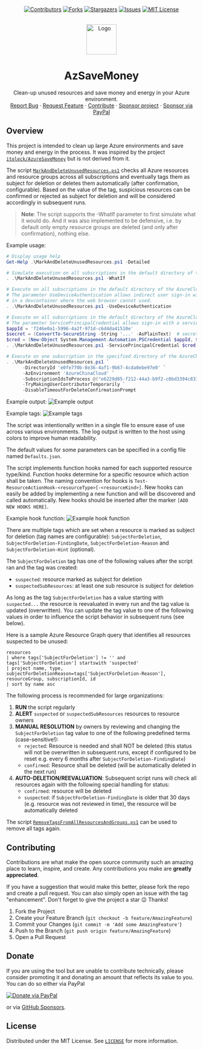<!-- SHIELDS -->
<div align="center">

[![Contributors][contributors-shield]][contributors-url]
[![Forks][forks-shield]][forks-url]
[![Stargazers][stars-shield]][stars-url]
[![Issues][issues-shield]][issues-url]
[![MIT License][license-shield]][license-url]

</div>

<!-- PROJECT LOGO -->
<br />
<div align="center">
  <a href="https://github.com/thgossler/AzSaveMoney">
    <img src="images/logo.png" alt="Logo" width="80" height="80">
  </a>
  <h1 align="center">AzSaveMoney</h1>
  <p align="center">
    Clean-up unused resources and save money and energy in your Azure environment.
    <br />
    <a href="https://github.com/thgossler/AzSaveMoney/issues">Report Bug</a>
    ·
    <a href="https://github.com/thgossler/AzSaveMoney/issues">Request Feature</a>
    ·
    <a href="https://github.com/thgossler/AzSaveMoney#contributing">Contribute</a>
    ·
    <a href="https://github.com/sponsors/thgossler">Sponsor project</a>
    ·
    <a href="https://www.paypal.com/donate/?hosted_button_id=JVG7PFJ8DMW7J">Sponsor via PayPal</a>
  </p>
</div>

## Overview

This project is intended to clean up large Azure environments and save money and energy in the process. It was inspired by the project [`itoleck/AzureSaveMoney`](https://github.com/itoleck/AzureSaveMoney) but is not derived from it.

The script [`MarkAndDeleteUnusedResources.ps1`](MarkAndDeleteUnusedResources.ps1) checks all Azure resources and resource groups across all subscriptions and eventually tags them as subject for deletion or deletes them automatically (after confirmation, configurable). Based on the value of the tag, suspicious resources can be confirmed or rejected as subject for deletion and will be considered accordingly in subsequent runs.

> **Note**: The script supports the -WhatIf parameter to first simulate what it would do. And it was also implemented to be defensive, i.e. by default only empty resource groups are deleted (and only after confirmation), nothing else.

Example usage:

```powershell
# Display usage help
Get-Help .\MarkAndDeleteUnusedResources.ps1 -Detailed
```

```powershell
# Simulate execution on all subscriptions in the default directory of the AzureCloud environment
. .\MarkAndDeleteUnusedResources.ps1 -WhatIf
```

```powershell
# Execute on all subscriptions in the default directory of the AzureCloud environment.
# The parameter UseDeviceAuthentication allows indirect user sign-in with device code, e.g.
# in a devcontainer where the web browser cannot used.
. .\MarkAndDeleteUnusedResources.ps1 -UseDeviceAuthentication
```

```powershell
# Execute on all subscriptions in the default directory of the AzureCloud environment.
# The parameter ServicePrincipalCredential allows sign-in with a service principal.
$appId = 'f246e0a1-5996-4a2f-971d-c6d4da41510e'
$secret = (ConvertTo-SecureString -String '...' -AsPlainText)  # secret must not be in source code, just for illustration!
$cred = (New-Object System.Management.Automation.PSCredential $appId, $secret)
. .\MarkAndDeleteUnusedResources.ps1 -ServicePrincipalCredential $cred
```

```powershell
# Execute on one subscription in the specified directory of the AzureChinaCloud environment
. .\MarkAndDeleteUnusedResources.ps1 `
      -DirectoryId 'e0fe770b-8e36-4af1-9b67-4cda0ebe97e0' `
      -AzEnvironment 'AzureChinaCloud' `
      -SubscriptionIdsToProcess @("e6229d85-f212-44a3-b9f2-c0bd3394c833") `
      -TryMakingUserContributorTemporarily `
      -DisableTimeoutForDeleteConfirmationPrompt
```

Example output:
![Example output](images/Screenshot.png)

Example tags:
![Example tags](images/Screenshot4.png)

The script was intentionally written in a single file to ensure ease of use across various environments. The log output is written to the host using colors to improve human readability.

The default values for some parameters can be specified in a config file named `Defaults.json`.

The script implements function hooks named for each supported resource type/kind. Function hooks determine for a specific resource which action shall be taken. The naming convention for hooks is `Test-ResourceActionHook-<resourceType>[-<resourceKind>]`. New hooks can easily be added by implementing a new function and will be discovered and called automatically. New hooks should be inserted after the marker `[ADD NEW HOOKS HERE]`.

Example hook function:
![Example hook function](images/Screenshot3.png)

There are multiple tags which are set when a resource is marked as  subject for deletion (tag names are configurable):
`SubjectForDeletion`,
`SubjectForDeletion-FindingDate`,
`SubjectForDeletion-Reason` and
`SubjectForDeletion-Hint` (optional).

The `SubjectForDeletion` tag has one of the following values after the script ran and the tag was created:

- `suspected`: resource marked as subject for deletion
- `suspectedSubResources`: at least one sub resource is subject for deletion

As long as the tag `SubjectForDeletion` has a value starting with `suspected...` the resource is reevaluated in every run and the tag value is updated (overwritten). You can update the tag value to one of the following values in order to influence the script behavior in subsequent runs (see below).

Here is a sample Azure Resource Graph query that identifies all resources suspected to be unused:

```kusto
resources 
| where tags['SubjectForDeletion'] != '' and tags['SubjectForDeletion'] startswith 'suspected'
| project name, type, subjectForDeletionReason=tags['SubjectForDeletion-Reason'], resourceGroup, subscriptionId, id
| sort by name asc 
```

The following process is recommended for large organizations:

1. **RUN** the script regularly
2. **ALERT** `suspected` or `suspectedSubResources` resources to resource owners
3. **MANUAL RESOLUTION** by owners by reviewing and changing the `SubjectForDeletion` tag value to one of the following predefined terms (case-sensitive!):
   - `rejected`: Resource is needed and shall NOT be deleted (this status will not be overwritten in subsequent runs, except if configured to be reset e.g. every 6 months after `SubjectForDeletion-FindingDate`)
   - `confirmed`: Resource shall be deleted (will be automatically deleted in the next run)
4. **AUTO-DELETION/REEVALUATION**: Subsequent script runs will check all resources again with the following special handling for status:
   - `confirmed`: resource will be deleted
   - `suspected`: if `SubjectForDeletion-FindingDate` is older that 30 days (e.g. resource was not reviewed in time), the resource will be automatically deleted

The script [`RemoveTagsFromAllResourcesAndGroups.ps1`](RemoveTagsFromAllResourcesAndGroups.ps1) can be used to remove all tags again.

## Contributing

Contributions are what make the open source community such an amazing place to learn, inspire, and create. Any contributions you make are **greatly appreciated**.

If you have a suggestion that would make this better, please fork the repo and create a pull request. You can also simply open an issue with the tag "enhancement".
Don't forget to give the project a star :wink: Thanks!

1. Fork the Project
2. Create your Feature Branch (`git checkout -b feature/AmazingFeature`)
3. Commit your Changes (`git commit -m 'Add some AmazingFeature'`)
4. Push to the Branch (`git push origin feature/AmazingFeature`)
5. Open a Pull Request

## Donate

If you are using the tool but are unable to contribute technically, please consider promoting it and donating an amount that reflects its value to you. You can do so either via PayPal

[![Donate via PayPal](https://www.paypalobjects.com/en_US/i/btn/btn_donate_LG.gif)](https://www.paypal.com/donate/?hosted_button_id=JVG7PFJ8DMW7J)

or via [GitHub Sponsors](https://github.com/sponsors/thgossler).

## License

Distributed under the MIT License. See [`LICENSE`](https://github.com/thgossler/AzSaveMoney/blob/main/LICENSE) for more information.

<!-- MARKDOWN LINKS & IMAGES (https://www.markdownguide.org/basic-syntax/#reference-style-links) -->
[contributors-shield]: https://img.shields.io/github/contributors/thgossler/AzSaveMoney.svg
[contributors-url]: https://github.com/thgossler/AzSaveMoney/graphs/contributors
[forks-shield]: https://img.shields.io/github/forks/thgossler/AzSaveMoney.svg
[forks-url]: https://github.com/thgossler/AzSaveMoney/network/members
[stars-shield]: https://img.shields.io/github/stars/thgossler/AzSaveMoney.svg
[stars-url]: https://github.com/thgossler/AzSaveMoney/stargazers
[issues-shield]: https://img.shields.io/github/issues/thgossler/AzSaveMoney.svg
[issues-url]: https://github.com/thgossler/AzSaveMoney/issues
[license-shield]: https://img.shields.io/github/license/thgossler/AzSaveMoney.svg
[license-url]: https://github.com/thgossler/AzSaveMoney/blob/main/LICENSE
